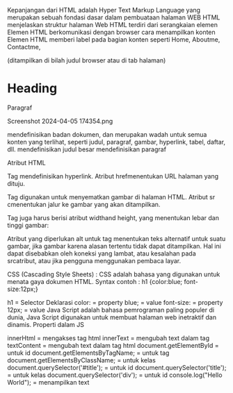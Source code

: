 Kepanjangan dari HTML adalah Hyper Text Markup Language yang merupakan sebuah fondasi dasar dalam pembuataan halaman WEB 
HTML menjelaskan struktur halaman Web
HTML terdiri dari serangkaian elemen
Elemen HTML berkomunikasi dengan browser cara menampilkan konten
Elemen HTML memberi label pada bagian konten seperti Home, Aboutme, Contactme,


<title>menentukan judul untuk halaman HTML</title>(ditampilkan di bilah judul browser atau di tab halaman)
<h1>Heading</h1>
<p>Paragraf</p>
Screenshot 2024-04-05 174354.png


mendefinisikan badan dokumen, dan merupakan wadah untuk semua konten yang terlihat, seperti judul, paragraf, gambar, hyperlink, tabel, daftar, dll.
mendefinisikan judul besar
mendefinisikan paragraf

Atribut HTML

Tag mendefinisikan hyperlink. Atribut hrefmenentukan URL halaman yang dituju.

Tag digunakan untuk menyematkan gambar di halaman HTML. Atribut sr cmenentukan jalur ke gambar yang akan ditampilkan.

Tag juga harus berisi atribut widthand height, yang menentukan lebar dan tinggi gambar:

Atribut yang diperlukan alt untuk  tag menentukan teks alternatif untuk suatu gambar, jika gambar karena alasan tertentu tidak dapat ditampilkan. Hal ini dapat disebabkan oleh koneksi yang lambat, atau kesalahan pada srcatribut, atau jika pengguna menggunakan pembaca layar.

CSS (Cascading Style Sheets) : CSS adalah bahasa yang digunakan untuk menata gaya dokumen HTML.
Syntax contoh : h1 {color:blue; font-size:12px;}

h1 = Selector Deklarasi
color: = property
blue; = value
font-size: = property
12px; = value
Java Script adalah bahasa pemrograman paling populer di dunia, Java Script digunakan untuk membuat halaman web inetraktif dan dinamis. Properti dalam JS

innerHtml = mengakses tag html
innerText = mengubah text dalam tag
textContent = mengubah text dalam tag html
document.getElementById = untuk id
document.getElementsByTagName; = untuk tag
document.getElementsByClassName; = untuk kelas
document.querySelector('#title'); = untuk id
document.querySelector('title'); = untuk kelas
document.querySelector('div'); = untuk id
console.log("Hello World"); = menampilkan text

